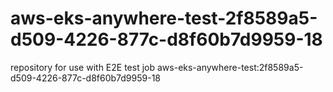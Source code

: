 # aws-eks-anywhere-test-2f8589a5-d509-4226-877c-d8f60b7d9959-18
repository for use with E2E test job aws-eks-anywhere-test:2f8589a5-d509-4226-877c-d8f60b7d9959-18
